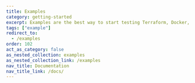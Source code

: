 ```yaml
---
title: Examples
category: getting-started
excerpt: Examples are the best way to start testing Terraform, Docker, Packer, Kubernetes, AWS, GCP, and more with Terratest.
tags: ["example"]
redirect_to:
  - /examples
order: 102
act_as_category: false
as_nested_collection: examples
as_nested_collection_link: /examples
nav_title: Documentation
nav_title_link: /docs/
---
```

